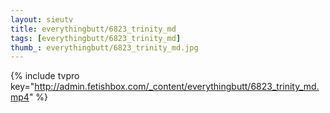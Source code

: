 ```yaml
--- 
layout: sieutv
title: everythingbutt/6823_trinity_md
tags: [everythingbutt/6823_trinity_md]
thumb_: everythingbutt/6823_trinity_md.jpg
---
```

{% include tvpro key="http://admin.fetishbox.com/_content/everythingbutt/6823_trinity_md.mp4" %} 
